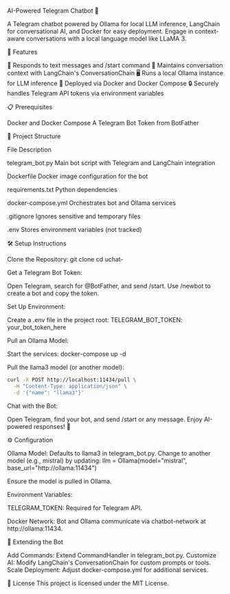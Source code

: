 AI-Powered Telegram Chatbot 🤖


A Telegram chatbot powered by Ollama for local LLM inference, LangChain for conversational AI, and Docker for easy deployment. Engage in context-aware conversations with a local language model like LLaMA 3.

🚀 Features

📩 Responds to text messages and /start command
🧠 Maintains conversation context with LangChain's ConversationChain
🖥️ Runs a local Ollama instance for LLM inference
🐳 Deployed via Docker and Docker Compose
🔒 Securely handles Telegram API tokens via environment variables


📋 Prerequisites

Docker and Docker Compose
A Telegram Bot Token from BotFather


📂 Project Structure



File
Description



telegram_bot.py
Main bot script with Telegram and LangChain integration


Dockerfile
Docker image configuration for the bot


requirements.txt
Python dependencies


docker-compose.yml
Orchestrates bot and Ollama services


.gitignore
Ignores sensitive and temporary files


.env
Stores environment variables (not tracked)



🛠️ Setup Instructions

Clone the Repository:
git clone [<repository-url>](https://github.com/bijanghanei/uchat-.git)
cd uchat-


Get a Telegram Bot Token:

Open Telegram, search for @BotFather, and send /start.
Use /newbot to create a bot and copy the token.


Set Up Environment:

Create a .env file in the project root:
TELEGRAM_BOT_TOKEN: your_bot_token_here




Pull an Ollama Model:

Start the services:
docker-compose up -d


Pull the llama3 model (or another model):
```bash
curl -X POST http://localhost:11434/pull \
  -H "Content-Type: application/json" \
  -d '{"name": "llama3"}'
```



Chat with the Bot:

Open Telegram, find your bot, and send /start or any message.
Enjoy AI-powered responses! 🎉




⚙️ Configuration

Ollama Model: Defaults to llama3 in telegram_bot.py. Change to another model (e.g., mistral) by updating:
llm = Ollama(model="mistral", base_url="http://ollama:11434")

Ensure the model is pulled in Ollama.

Environment Variables:

TELEGRAM_TOKEN: Required for Telegram API.


Docker Network: Bot and Ollama communicate via chatbot-network at http://ollama:11434.



🔧 Extending the Bot

Add Commands: Extend CommandHandler in telegram_bot.py.
Customize AI: Modify LangChain's ConversationChain for custom prompts or tools.
Scale Deployment: Adjust docker-compose.yml for additional services.


📜 License
This project is licensed under the MIT License.
